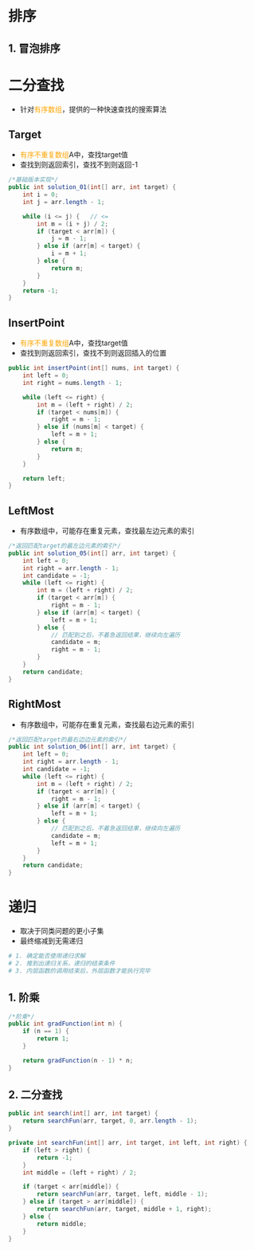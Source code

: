 # 排序

## 1. 冒泡排序



# 二分查找

- 针对<font color=orange>有序数组</font>，提供的一种快速查找的搜索算法

## Target

- <font color=orange>有序不重复数组</font>A中，查找target值
- 查找到则返回索引，查找不到则返回-1

```java
/*基础版本实现*/
public int solution_01(int[] arr, int target) {
    int i = 0;
    int j = arr.length - 1;

    while (i <= j) {   // <=
        int m = (i + j) / 2;
        if (target < arr[m]) {
            j = m - 1;
        } else if (arr[m] < target) {
            i = m + 1;
        } else {
            return m;
        }
    }
    return -1;
}
```

## InsertPoint

- <font color=orange>有序不重复数组</font>A中，查找target值
- 查找到则返回索引，查找不到则返回插入的位置

```java
public int insertPoint(int[] nums, int target) {
    int left = 0;
    int right = nums.length - 1;

    while (left <= right) {
        int m = (left + right) / 2;
        if (target < nums[m]) {
            right = m - 1;
        } else if (nums[m] < target) {
            left = m + 1;
        } else {
            return m;
        }
    }

    return left;
}
```

## LeftMost

- 有序数组中，可能存在重复元素，查找最左边元素的索引

```java
/*返回匹配target的最左边元素的索引*/
public int solution_05(int[] arr, int target) {
    int left = 0;
    int right = arr.length - 1;
    int candidate = -1;
    while (left <= right) {
        int m = (left + right) / 2;
        if (target < arr[m]) {
            right = m - 1;
        } else if (arr[m] < target) {
            left = m + 1;
        } else {
            // 匹配到之后，不着急返回结果，继续向左遍历
            candidate = m;
            right = m - 1;
        }
    }
    return candidate;
}
```

## RightMost

- 有序数组中，可能存在重复元素，查找最右边元素的索引

```java
/*返回匹配target的最右边边元素的索引*/
public int solution_06(int[] arr, int target) {
    int left = 0;
    int right = arr.length - 1;
    int candidate = -1;
    while (left <= right) {
        int m = (left + right) / 2;
        if (target < arr[m]) {
            right = m - 1;
        } else if (arr[m] < target) {
            left = m + 1;
        } else {
            // 匹配到之后，不着急返回结果，继续向左遍历
            candidate = m;
            left = m + 1;
        }
    }
    return candidate;
}
```

# 递归

- 取决于同类问题的更小子集
- 最终缩减到无需递归

```bash
# 1. 确定能否使用递归求解
# 2. 推到出递归关系，递归的结束条件
# 3. 内层函数的调用结束后，外层函数才能执行完毕
```

## 1. 阶乘

```java
/*阶乘*/
public int gradFunction(int n) {
    if (n == 1) {
        return 1;
    }

    return gradFunction(n - 1) * n;
}
```

## 2. 二分查找

```java
public int search(int[] arr, int target) {
    return searchFun(arr, target, 0, arr.length - 1);
}

private int searchFun(int[] arr, int target, int left, int right) {
    if (left > right) {
        return -1;
    }
    int middle = (left + right) / 2;

    if (target < arr[middle]) {
        return searchFun(arr, target, left, middle - 1);
    } else if (target > arr[middle]) {
        return searchFun(arr, target, middle + 1, right);
    } else {
        return middle;
    }
}
```

